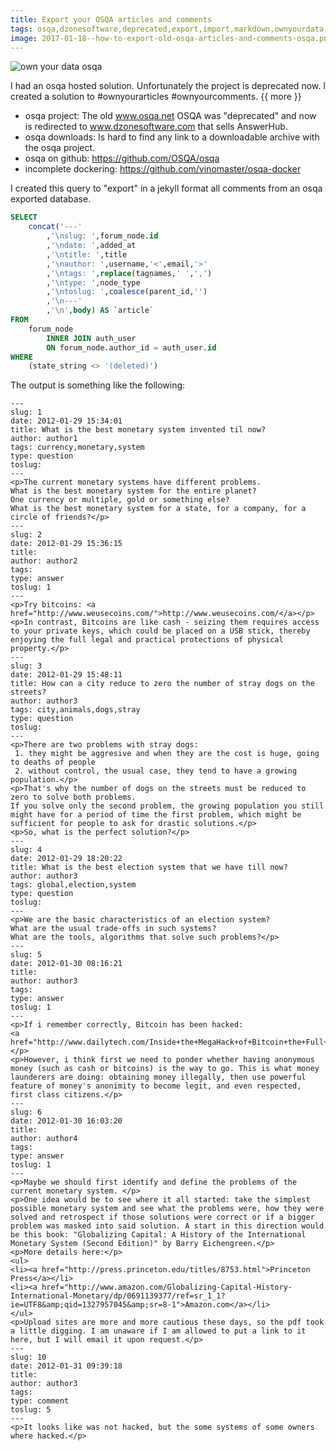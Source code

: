 ```yaml
---
title: Export your OSQA articles and comments
tags: osqa,dzonesoftware,deprecated,export,import,markdown,ownyourdata,ownyourblog,ownyourcomments
image: 2017-01-18--how-to-export-old-osqa-articles-and-comments-osqa.png
---
```

![own your data osqa](/2017-01-18--how-to-export-old-osqa-articles-and-comments-osqa.png)

I had an osqa hosted solution. Unfortunately the project is deprecated now.
I created a solution to #ownyourarticles #ownyourcomments.
{{ more }}

 - osqa project: The old www.osqa.net OSQA was "deprecated" and now is redirected to www.dzonesoftware.com that sells AnswerHub.
 - osqa downloads: Is hard to find any link to a downloadable archive with the osqa project. 
 - osqa on github: https://github.com/OSQA/osqa
 - incomplete dockering:  https://github.com/vinomaster/osqa-docker

I created this query to "export" in a jekyll format all comments from an osqa exported database.

```sql
SELECT
	concat('---'
		,'\nslug: ',forum_node.id
		,'\ndate: ',added_at
		,'\ntitle: ',title
		,'\nauthor: ',username,'<',email,'>'
		,'\ntags: ',replace(tagnames,' ',',')
		,'\ntype: ',node_type
		,'\ntoslug: ',coalesce(parent_id,'')
		,'\n---'
		,'\n',body) AS `article`
FROM
	forum_node
		INNER JOIN auth_user
		ON forum_node.author_id = auth_user.id
WHERE
	(state_string <> '(deleted)')
```

The output is something like the following:
```
---
slug: 1
date: 2012-01-29 15:34:01
title: What is the best monetary system invented til now?
author: author1
tags: currency,monetary,system
type: question
toslug: 
---
<p>The current monetary systems have different problems.
What is the best monetary system for the entire planet?
One currency or multiple, gold or something else?
What is the best monetary system for a state, for a company, for a circle of friends?</p>
---
slug: 2
date: 2012-01-29 15:36:15
title: 
author: author2
tags: 
type: answer
toslug: 1
---
<p>Try bitcoins: <a href="http://www.weusecoins.com/">http://www.weusecoins.com/</a></p>
<p>In contrast, Bitcoins are like cash - seizing them requires access to your private keys, which could be placed on a USB stick, thereby enjoying the full legal and practical protections of physical property.</p>
---
slug: 3
date: 2012-01-29 15:48:11
title: How can a city reduce to zero the number of stray dogs on the streets?
author: author3
tags: city,animals,dogs,stray
type: question
toslug: 
---
<p>There are two problems with stray dogs:
 1. they might be aggresive and when they are the cost is huge, going to deaths of people
 2. without control, the usual case, they tend to have a growing population.</p>
<p>That's why the number of dogs on the streets must be reduced to zero to solve both problems.
If you solve only the second problem, the growing population you still might have for a period of time the first problem, which might be sufficient for people to ask for drastic solutions.</p>
<p>So, what is the perfect solution?</p>
---
slug: 4
date: 2012-01-29 18:20:22
title: What is the best election system that we have till now?
author: author3
tags: global,election,system
type: question
toslug: 
---
<p>We are the basic characteristics of an election system?
What are the usual trade-offs in such systems?
What are the tools, algorithms that solve such problems?</p>
---
slug: 5
date: 2012-01-30 08:16:21
title: 
author: author3
tags: 
type: answer
toslug: 1
---
<p>If i remember correctly, Bitcoin has been hacked:
<a href="http://www.dailytech.com/Inside+the+MegaHack+of+Bitcoin+the+Full+Story/article21942.htm">http://www.dailytech.com/Inside+the+MegaHack+of+Bitcoin+the+Full+Story/article21942.htm</a></p>
<p>However, i think first we need to ponder whether having anonymous money (such as cash or bitcoins) is the way to go. This is what money launderers are doing: obtaining money illegally, then use powerful feature of money's anonimity to become legit, and even respected, first class citizens.</p>
---
slug: 6
date: 2012-01-30 16:03:20
title: 
author: author4
tags: 
type: answer
toslug: 1
---
<p>Maybe we should first identify and define the problems of the current monetary system. </p>
<p>One idea would be to see where it all started: take the simplest possible monetary system and see what the problems were, how they were solved and retrospect if those solutions were correct or if a bigger problem was masked into said solution. A start in this direction would be this book: "Globalizing Capital: A History of the International Monetary System (Second Edition)" by Barry Eichengreen.</p>
<p>More details here:</p>
<ul>
<li><a href="http://press.princeton.edu/titles/8753.html">Princeton Press</a></li>
<li><a href="http://www.amazon.com/Globalizing-Capital-History-International-Monetary/dp/0691139377/ref=sr_1_1?ie=UTF8&amp;qid=1327957045&amp;sr=8-1">Amazon.com</a></li>
</ul>
<p>Upload sites are more and more cautious these days, so the pdf took a little digging. I am unaware if I am allowed to put a link to it here, but I will email it upon request.</p>
---
slug: 10
date: 2012-01-31 09:39:18
title: 
author: author3
tags: 
type: comment
toslug: 5
---
<p>It looks like was not hacked, but the some systems of some owners where hacked.</p>
```